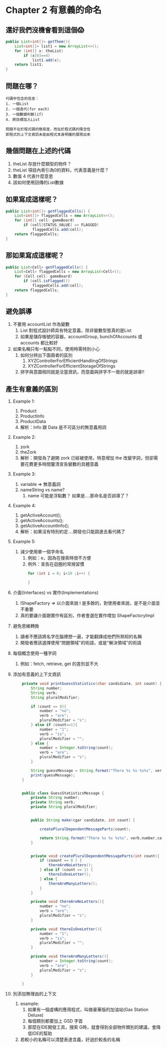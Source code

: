 # Chapter 2 有意義的命名
## 還好我們沒機會看到這個😱
```java
public List<int[]> getThem(){
    List<int[]> list1 = new ArrayList<>();
    for (int[] x: theList)
        if (x[0]==4)
            list1.add(x);
    return list1;
}
```

## 問題在哪？
    代碼中包含的信息：
    1. 一個List
    2. 一個迭代(for each)
    3. 一個數據判斷(if)
    4. 將目標加入List

    問題不在於程式碼的簡易度，而在於程式碼的隱含性
    即程式的上下文資訊未能由程式本身明確的展現出來

## 幾個問題在上述的代碼
1. theList 存放什麼類型的物件？
1. theList 項目內索引為0的資料，代表意義是什麼？
1. 數值 4 代表什麼意思
1. 該如何使用回傳的List數據

## 如果寫成這樣呢？
```java
public List<int[]> getFlaggedCells() {
    List<int[]> flaggedCells = new ArrayList<>();
    for (int[] cell: gameBoard)
        if (cell[STATUS_VALUE] == FLAGGED)
            flaggedCells.add(cell);
    return flaggedCells;
}
```

## 那如果寫成這樣呢？
```java
public List<Cell> getFlaggedCells() {
    List<Cell> flaggedCells = new ArrayList<Cell>();
    for (Cell cell: gameBoard)
        if (cell.isFlagged())
            flaggedCells.add(cell);
    return flaggedCells;
}
```

## 避免誤導
1. 不要用 accountList 作為變數
    1. List 對程式設計師具有特定意義，除非變數型態真的是List
    1. 如果是儲存帳號的容器，accountGroup, bunchOfAccounts 或 accounts 都比較好
1. 如果名稱只有一點點不同，使用時需特別小心
    1. 如何分辨出下面兩者的區別
        1. XYZControllerForEfficientHandlingOfStrings
        1. XYZControllerForEfficientStorageOfStrings
    1. 拼字與意圖相同就是洽當資訊，而意圖與拼字不一致的就是誤導!!
## 產生有意義的區別
1. Example 1:
    1. Product
    1. ProductInfo
    1. ProductData
    1. 解析：Info 跟 Data 是不可區分的無意義用詞
1. Example 2:
    1. zork
    1. theZork
    1. 解析：開發為了避開 zork 已經被使用，特意增加 the 改變字詞，但卻需要花費更多時間釐清宣告變數的具體意義
1. Example 3:
    1. variable => 無意義詞
    1. nameString vs name?
        1. name 可能是浮點數？ 如果是....那命名是否誤導了？
1. Example 4:
    1. getActiveAccount();
    1. getActiveAccounts();
    1. getActiveAccountInfo();
    1. 解析：如果沒有特別約定....開發也只能跳進去看代碼了
1. Example 5:
    1. 減少使用單一個字命名
        1. 例如：e，因為在搜索時很不方便
        1. 例外：宣告在迴圈的常規習慣
            ```java
            for (int i = 0; i<10 ;i++) {

            }
            ```
1. 介面(Interfaces) vs 實作(Implementations)
    1. IShapeFactory => 以介面來說 I 是多餘的，對使用者來說，是不是介面並不重要
    1. 真的要讓介面跟實作有區別，作者會選在實作增加 ShapeFactoryImpl
1. 避免思維轉換
    1. 讀者不應該將名字在腦裡想一遍，才能翻譯成他們所熟知的名稱
    1. 開發者應該選擇使用"問題領域"的術語，或是"解決領域"的術語
1. 每個概念使用一種字詞
    1. 例如：fetch, retrieve, get 的差別並不大
1. 添加有意義的上下文資訊
    ```java
        private void printGuessStatistics(char candidiate, int count) {
            String number;
            String verb;
            String pluralModifier;

            if (count == 0){
                number = "no";
                verb = "are";
                pluralModifier = "s";
            } else if (count==1){
                number = "1";
                verb = "is";
                pluralModifier = "";
            } else {
                number = Integer.toString(count);
                verb = "are";
                pluralModifier = "s";                
            }

            String guessMessage = String.format("There %s %s %s%s", verb,number,candidate, pluralModifier );
            print(guessMessage);
        }
    ```

    ```java

        public class GuessStatisticsMessage {
            private String number;
            private String verb;
            private String pluralModifier;


            public String make(cgar candidate, int count) {

                createPluralDependentMessageParts(count);

                return String.format("There %s %s %s%s", verb,number,candidate, pluralModifier);
            }


            private void createPluralDependentMessageParts(int count){
                if (coount == 0 ) {
                    thereAreNoLetters();
                } else if (count == 1) {
                    thereIsOneLetter();
                } else {
                    thereAreManyLetters();
                }
            }

            private void thereAreNoLetters(){
                number = "no";
                verb = "are";
                pluralModifier = "s";
            }

            private void thereIsOneLetter(){
                number = "1";
                verb = "is";
                pluralModifier = "";
            }

            private void thereAreManyLetters(){
                number = Integer.toString(count);
                verb = "are";
                pluralModifier = "s";   
            }

        }
    ```
1. 別添加無理由的上下文
    1. example: 
        1. 如果有一個虛構的應用程式，叫做豪華版的加油站(Gas Station Deluxe)
        1. 每個類別都要加上 GSD 字首
        1. 那麼在IDE開發工具，搜索 G時，就會得到全部物件類別的建議，會降低IDE的幫助
    1. 若較小的名稱可以清楚表達含義，好過於較長的名稱
    
     

